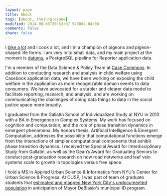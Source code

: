 ```yaml
---
layout: page
title: About
tags: [about, thejunglejane]
modified: 2014-08-08T20:53:07.573882-04:00
comments: false
share: false
---
```


I [bike a lot](http://www.strava.com/athletes/9684385) and I cook a lot, and I'm a champion of pigeons and pigeon-shaped life forms. I am very in to small data, and my main project at the moment is [datums](https://github.com/thejunglejane/datums), a PostgreSQL pipeline for Reporter application data.

I'm a member of the Data Science & Policy Team at [Case Commons](https://www.casecommons.org). In addition to conducting research and analysis in child welfare using Casebook application data, we have been working on exposing the child welfare in the application as more recognizable domain events to data consumers. We have advocated for a stabler and clearer data model to facilitate reporting, research, and analysis, and are working on communicating the challenges of doing data things to data in the social justice space more broadly.

I graduated from the Gallatin School of Individualized Study at NYU in 2013 with a BA in Emergence in Complex Systems. My work has focused on cognition and computation, and the role of phase transition dynamics in emergent phenomena. My honors thesis, Artificial Intelligence & Emergent Computation, addresses the possibility that computational functions emerge from the interactions of simpler computational components that exhibit phase transition dynamics. I received the Special Award for Interdisciplinary Study from Gallatin, as well as the Dean’s Award for Graduating Seniors to conduct post-graduation research on how road networks and leaf vein systems scale to growth in topologies versus free space.

I hold a MS in Applied Urban Science & Informatics from NYU's Center for Urban Science & Progress. At CUSP, I was part of team of graduate students that [estimated and mapped New York City's undocumented population](https://chohlasa.github.io/undocumented/) in anticipation of Mayor DeBlasio's municipal ID program.